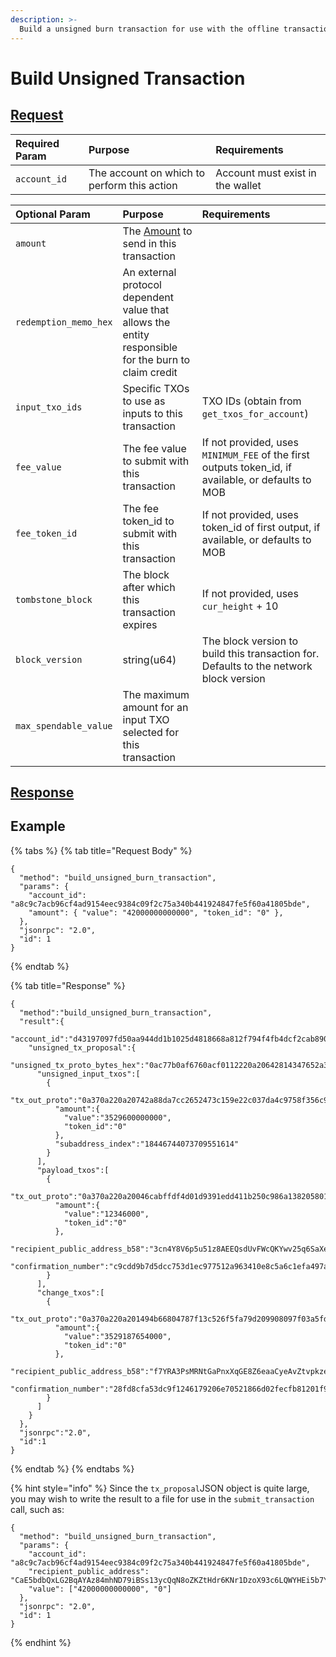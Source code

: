 ```yaml
---
description: >-
  Build a unsigned burn transaction for use with the offline transaction signer
---
```


# Build Unsigned Transaction

## [Request](../../../full-service/src/json_rpc/v2/api/request.rs#L67-L74)

| Required Param | Purpose | Requirements |
| :--- | :--- | :--- |
| `account_id` | The account on which to perform this action | Account must exist in the wallet |

| Optional Param | Purpose | Requirements |
| :--- | :--- | :--- |
| `amount` | The [Amount](../../../full-service/src/json_rpc/v2/models/amount.rs) to send in this transaction |  |
| `redemption_memo_hex` | An external protocol dependent value that allows the entity responsible for the burn to claim credit |  |
| `input_txo_ids` | Specific TXOs to use as inputs to this transaction | TXO IDs \(obtain from `get_txos_for_account`\) |
| `fee_value` | The fee value to submit with this transaction | If not provided, uses `MINIMUM_FEE` of the first outputs token_id, if available, or defaults to MOB |
| `fee_token_id` | The fee token_id to submit with this transaction | If not provided, uses token_id of first output, if available, or defaults to MOB |
| `tombstone_block` | The block after which this transaction expires | If not provided, uses `cur_height` + 10 |
| `block_version` | string(u64) | The block version to build this transaction for. Defaults to the network block version |
| `max_spendable_value` | The maximum amount for an input TXO selected for this transaction |  |

## [Response](../../../full-service/src/json_rpc/v2/api/response.rs#L52-L56)

## Example

{% tabs %}
{% tab title="Request Body" %}
```
{
  "method": "build_unsigned_burn_transaction",
  "params": {
    "account_id": "a8c9c7acb96cf4ad9154eec9384c09f2c75a340b441924847fe5f60a41805bde",
    "amount": { "value": "42000000000000", "token_id": "0" },
  },
  "jsonrpc": "2.0",
  "id": 1
}
```
{% endtab %}

{% tab title="Response" %}
```
{
  "method":"build_unsigned_burn_transaction",
  "result":{
    "account_id":"d43197097fd50aa944dd1b1025d4818668a812f794f4fb4dcf2cab890d3430ee",
    "unsigned_tx_proposal":{
      "unsigned_tx_proto_bytes_hex":"0ac77b0af6760acf0112220a20642814347652a3b1307cc5887e....",
      "unsigned_input_txos":[
        {
          "tx_out_proto":"0a370a220a20742a88da7cc2652473c159e22c037da4c9758f356c9968c1acd5fe2a2...",
          "amount":{
            "value":"3529600000000",
            "token_id":"0"
          },
          "subaddress_index":"18446744073709551614"
        }
      ],
      "payload_txos":[
        {
          "tx_out_proto":"0a370a220a20046cabffdf4d01d9391edd411b250c986a138205801975f2d548d39e0...",
          "amount":{
            "value":"12346000",
            "token_id":"0"
          },
          "recipient_public_address_b58":"3cn4Y8V6p5u51z8AEEQsdUvFWcQKYwv25q6SaXeiXyz8kp19g7rLkuxu6rgefYWdZzun2RNrVPsMkM4djfhNzxC8LKKFmZXptcsxqndvbd9",
          "confirmation_number":"c9cdd9b7d5dcc753d1ec977512a963410e8c5a6c1efa497ab0ef25fac37110f6"
        }
      ],
      "change_txos":[
        {
          "tx_out_proto":"0a370a220a201494b66804787f13c526f5fa79d209908097f03a5fd5c5c0bdb6c7a3...",
          "amount":{
            "value":"3529187654000",
            "token_id":"0"
          },
          "recipient_public_address_b58":"f7YRA3PsMRNtGaPnxXqGE8Z6eaaCyeAvZtvpkze86aWxcF7a4Kcz1t7p827GHRqM93iWHvqqrp2poG1QxX4xVidAXNuBGzwpCsEoAouq5h",
          "confirmation_number":"28fd8cfa53dc9f1246179206e70521866d02fecfb81201f9567f039bf13bb8a3"
        }
      ]
    }
  },
  "jsonrpc":"2.0",
  "id":1
}
```
{% endtab %}
{% endtabs %}

{% hint style="info" %}
Since the `tx_proposal`JSON object is quite large, you may wish to write the result to a file for use in the `submit_transaction` call, such as:

```
{
  "method": "build_unsigned_burn_transaction",
  "params": {
    "account_id": "a8c9c7acb96cf4ad9154eec9384c09f2c75a340b441924847fe5f60a41805bde",
    "recipient_public_address": "CaE5bdbQxLG2BqAYAz84mhND79iBSs13ycQqN8oZKZtHdr6KNr1DzoX93c6LQWYHEi5b7YLiJXcTRzqhDFB563Kr1uxD6iwERFbw7KLWA6",
    "value": ["42000000000000", "0"]
  },
  "jsonrpc": "2.0",
  "id": 1
}
```
{% endhint %}